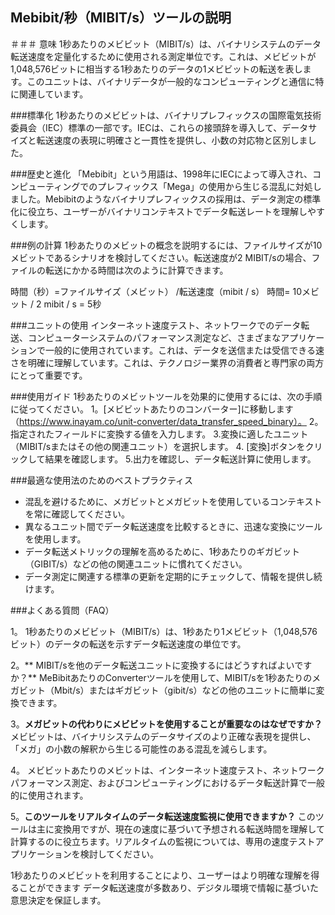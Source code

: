 ## Mebibit/秒（MIBIT/s）ツールの説明

＃＃＃ 意味
1秒あたりのメビビット（MIBIT/s）は、バイナリシステムのデータ転送速度を定量化するために使用される測定単位です。これは、メビビットが1,048,576ビットに相当する1秒あたりのデータの1メビビットの転送を表します。このユニットは、バイナリデータが一般的なコンピューティングと通信に特に関連しています。

###標準化
1秒あたりのメビビットは、バイナリプレフィックスの国際電気技術委員会（IEC）標準の一部です。IECは、これらの接頭辞を導入して、データサイズと転送速度の表現に明確さと一貫性を提供し、小数の対応物と区別しました。

###歴史と進化
「Mebibit」という用語は、1998年にIECによって導入され、コンピューティングでのプレフィックス「Mega」の使用から生じる混乱に対処しました。Mebibitのようなバイナリプレフィックスの採用は、データ測定の標準化に役立ち、ユーザーがバイナリコンテキストでデータ転送レートを理解しやすくします。

###例の計算
1秒あたりのメビットの概念を説明するには、ファイルサイズが10メビットであるシナリオを検討してください。転送速度が2 MIBIT/sの場合、ファイルの転送にかかる時間は次のように計算できます。

時間（秒）=ファイルサイズ（メビット） /転送速度（mibit / s）
時間= 10メビット / 2 mibit / s = 5秒

###ユニットの使用
インターネット速度テスト、ネットワークでのデータ転送、コンピューターシステムのパフォーマンス測定など、さまざまなアプリケーションで一般的に使用されています。これは、データを送信または受信できる速さを明確に理解しています。これは、テクノロジー業界の消費者と専門家の両方にとって重要です。

###使用ガイド
1秒あたりのメビットツールを効果的に使用するには、次の手順に従ってください。
1。[メビビットあたりのコンバーター]に移動します（https://www.inayam.co/unit-converter/data_transfer_speed_binary）。
2。指定されたフィールドに変換する値を入力します。
3.変換に適したユニット（MIBIT/sまたはその他の関連ユニット）を選択します。
4. [変換]ボタンをクリックして結果を確認します。
5.出力を確認し、データ転送計算に使用します。

###最適な使用法のためのベストプラクティス
- 混乱を避けるために、メガビットとメガビットを使用しているコンテキストを常に確認してください。
- 異なるユニット間でデータ転送速度を比較するときに、迅速な変換にツールを使用します。
- データ転送メトリックの理解を高めるために、1秒あたりのギガビット（GIBIT/s）などの他の関連ユニットに慣れてください。
- データ測定に関連する標準の更新を定期的にチェックして、情報を提供し続けます。

###よくある質問（FAQ）

1。
1秒あたりのメビビット（MIBIT/s）は、1秒あたり1メビビット（1,048,576ビット）のデータの転送を示すデータ転送速度の単位です。

2。** MIBIT/sを他のデータ転送ユニットに変換するにはどうすればよいですか？**
MeBibitあたりのConverterツールを使用して、MIBIT/sを1秒あたりのメガビット（Mbit/s）またはギガビット（gibit/s）などの他のユニットに簡単に変換できます。

3。**メガビットの代わりにメビビットを使用することが重要なのはなぜですか？**
メビビットは、バイナリシステムのデータサイズのより正確な表現を提供し、「メガ」の小数の解釈から生じる可能性のある混乱を減らします。

4。
メビビットあたりのメビットは、インターネット速度テスト、ネットワークパフォーマンス測定、およびコンピューティングにおけるデータ転送計算で一般的に使用されます。

5。**このツールをリアルタイムのデータ転送速度監視に使用できますか？**
このツールは主に変換用ですが、現在の速度に基づいて予想される転送時間を理解して計算するのに役立ちます。リアルタイムの監視については、専用の速度テストアプリケーションを検討してください。

1秒あたりのメビビットを利用することにより、ユーザーはより明確な理解を得ることができます データ転送速度が多数あり、デジタル環境で情報に基づいた意思決定を保証します。